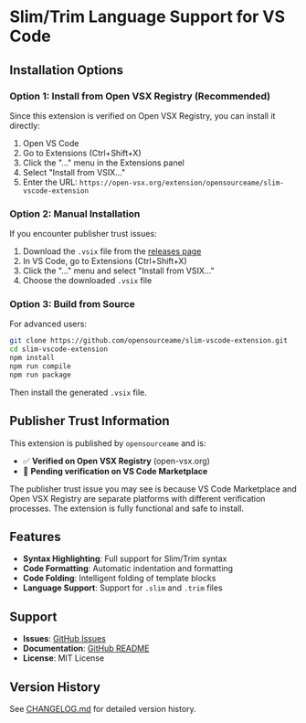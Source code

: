 # Slim/Trim Language Support for VS Code

## Installation Options

### Option 1: Install from Open VSX Registry (Recommended)
Since this extension is verified on Open VSX Registry, you can install it directly:

1. Open VS Code
2. Go to Extensions (Ctrl+Shift+X)
3. Click the "..." menu in the Extensions panel
4. Select "Install from VSIX..."
5. Enter the URL: `https://open-vsx.org/extension/opensourceame/slim-vscode-extension`

### Option 2: Manual Installation
If you encounter publisher trust issues:

1. Download the `.vsix` file from the [releases page](https://github.com/opensourceame/slim-vscode-extension/releases)
2. In VS Code, go to Extensions (Ctrl+Shift+X)
3. Click the "..." menu and select "Install from VSIX..."
4. Choose the downloaded `.vsix` file

### Option 3: Build from Source
For advanced users:

```bash
git clone https://github.com/opensourceame/slim-vscode-extension.git
cd slim-vscode-extension
npm install
npm run compile
npm run package
```

Then install the generated `.vsix` file.

## Publisher Trust Information

This extension is published by `opensourceame` and is:
- ✅ **Verified on Open VSX Registry** (open-vsx.org)
- 🔄 **Pending verification on VS Code Marketplace**

The publisher trust issue you may see is because VS Code Marketplace and Open VSX Registry are separate platforms with different verification processes. The extension is fully functional and safe to install.

## Features

- **Syntax Highlighting**: Full support for Slim/Trim syntax
- **Code Formatting**: Automatic indentation and formatting
- **Code Folding**: Intelligent folding of template blocks
- **Language Support**: Support for `.slim` and `.trim` files

## Support

- **Issues**: [GitHub Issues](https://github.com/opensourceame/slim-vscode-extension/issues)
- **Documentation**: [GitHub README](https://github.com/opensourceame/slim-vscode-extension)
- **License**: MIT License

## Version History

See [CHANGELOG.md](https://github.com/opensourceame/slim-vscode-extension/blob/main/CHANGELOG.md) for detailed version history.

